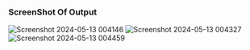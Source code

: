 ### ScreenShot Of Output

![Screenshot 2024-05-13 004146](https://github.com/akansh-agarwalalwar/chatify/assets/66241705/3ef34b35-3eb1-4da7-b9d3-221f3a4f51ce)
![Screenshot 2024-05-13 004327](https://github.com/akansh-agarwalalwar/chatify/assets/66241705/f9b10b01-ee91-4a8f-9e1e-425b09590958)
![Screenshot 2024-05-13 004459](https://github.com/akansh-agarwalalwar/chatify/assets/66241705/07bb9744-1a0e-45bc-b40b-a9c25a489f11)


